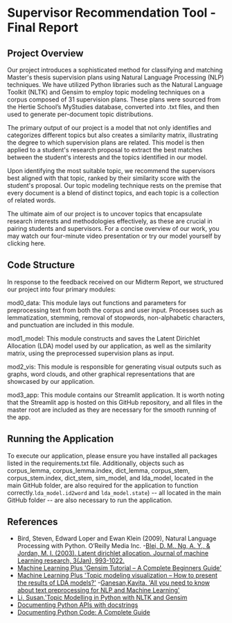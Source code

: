 # **Supervisor Recommendation Tool - Final Report**

## Project Overview
Our project introduces a sophisticated method for classifying and matching Master's thesis supervision plans using Natural Language Processing (NLP) techniques. We have utilized Python libraries such as the Natural Language Toolkit (NLTK) and Gensim to employ topic modeling techniques on a corpus composed of 31 supervision plans. These plans were sourced from the Hertie School’s MyStudies database, converted into .txt files, and then used to generate per-document topic distributions.

The primary output of our project is a model that not only identifies and categorizes different topics but also creates a similarity matrix, illustrating the degree to which supervision plans are related. This model is then applied to a student's research proposal to extract the best matches between the student's interests and the topics identified in our model.

Upon identifying the most suitable topic, we recommend the supervisors best aligned with that topic, ranked by their similarity score with the student's proposal. Our topic modeling technique rests on the premise that every document is a blend of distinct topics, and each topic is a collection of related words.

The ultimate aim of our project is to uncover topics that encapsulate research interests and methodologies effectively, as these are crucial in pairing students and supervisors. For a concise overview of our work, you may watch our four-minute video presentation or try our model yourself by clicking here.

## Code Structure
In response to the feedback received on our Midterm Report, we structured our project into four primary modules:

mod0_data: This module lays out functions and parameters for preprocessing text from both the corpus and user input. Processes such as lemmatization, stemming, removal of stopwords, non-alphabetic characters, and punctuation are included in this module.

mod1_model: This module constructs and saves the Latent Dirichlet Allocation (LDA) model used by our application, as well as the similarity matrix, using the preprocessed supervision plans as input.

mod2_vis: This module is responsible for generating visual outputs such as graphs, word clouds, and other graphical representations that are showcased by our application.

mod3_app: This module contains our Streamlit application. It is worth noting that the Streamlit app is hosted on this GitHub repository, and all files in the master root are included as they are necessary for the smooth running of the app.

## Running the Application
To execute our application, please ensure you have installed all packages listed in the requirements.txt file. Additionally, objects such as corpus_lemma, corpus_lemma.index, dict_lemma, corpus_stem, corpus_stem.index, dict_stem, sim_model, and lda_model, located in the main GitHub folder, are also required for the application to function correctly.`lda_model.id2word` and `lda_model.state`) -- all located in the main GitHub folder -- are also necessary to run the application. 


## References
- Bird, Steven, Edward Loper and Ewan Klein (2009), Natural Language Processing with Python. O’Reilly Media Inc.
-[Blei, D. M., Ng, A. Y., & Jordan, M. I. (2003). Latent dirichlet allocation. Journal of machine Learning research, 3(Jan), 993-1022.](https://www.jmlr.org/papers/v3/blei03a)
- [Machine Learning Plus 'Gensim Tutorial – A Complete Beginners Guide'](https://www.machinelearningplus.com/nlp/gensim-tutorial/#11howtocreatetopicmodelswithlda)
- [Machine Learning Plus 'Topic modeling visualization – How to present the results of LDA models?'](https://www.machinelearningplus.com/nlp/topic-modeling-visualization-how-to-present-results-lda-models/)
-[Ganesan,Kavita. 'All you need to know about text preprocessing for NLP and Machine Learning'](https://www.kdnuggets.com/2019/04/text-preprocessing-nlp-machine-learning.html)
- [Li, Susan.'Topic Modelling in Python with NLTK and Gensim ]('https://towardsdatascience.com/topic-modelling-in-python-with-nltk-and-gensim-4ef03213cd21#:~:text=In%20this%20post%2C%20we%20will,a%20document%2C%20called%20topic%20modelling.&text=Research%20paper%20topic%20modelling%20is,of%20papers%20in%20a%20corpus)
- [Documenting Python APIs with docstrings](https://developer.lsst.io/python/numpydoc.html#py-docstring-module-structure)
- [Documenting Python Code: A Complete Guide](https://realpython.com/documenting-python-code/)

